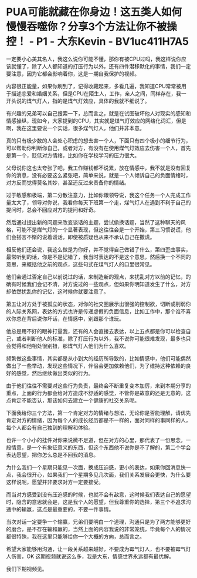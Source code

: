 # PUA可能就藏在你身边！这五类人如何慢慢吞噬你？分享3个方法让你不被操控！ - P1 - 大东Kevin - BV1uc411H7A5

一定要小心美其名人，我这么说你可能不懂，那你有被CPU过吗，我这样说你应该就懂了，除了人人都知道的打压行为以外，还有四件潜移默化的事情，我们一定要注意，因为它都会影响着你，这是一期自我保护的视频。

内容很正能量，如果你刷到了，记得收藏起来，多看几遍，我知道CPU常常被用于描述恋爱和婚姻关系，但是CPU在陌生人，工作，亲人之间，同样存在，我一开头说的煤气灯人，指的是煤气灯效应，具体的我就不细说了。

有兴趣的兄弟可以自己搜索一下，总而言之，就是在试图破坏他人对现实的感知和情感操纵，现如今，大家提到的CPU，其实就是煤气灯效应的网络化词汇，但是啊，我在这里要说一个实话，很多煤气灯人，他们并非本意。

真的只有极少数的人会处心积虑的想去害一个人，下面只有四个极小的细节行为，可以帮助你判断你自己，或者对方，有没有在使用煤气灯效应去伤害一个人，首先是第一个，贬低对方情绪，比如你在学校学习的压力很大。

父母说你这也太夸张了吧，我工作赚钱都不说累，放在情感中，我不就是没有回复你的消息，没有必要这么紧张吧，简单来说，就是一个人倾诉自己的负面情绪时，对方反而觉得莫名其妙，甚至还反过来责备你的情绪。

过于敏感和极端，第二分散注意力，比如你跟领导说，我这个任务一个人完成工作量太大了，领导对你说，我看你每天下班第一个走，煤气灯人在遇到不利于自己的提问时，总会不回应对方的提问和好奇。

然后通过提出新的问题来改变谈话的主题，尝试偷换话题，当然了这种聊天的风格，可能不是煤气灯的一个显著表现，但这往往会是一个开始，第三习惯说谎，他们会搭言不惭的说着谎话，即使被质疑也从来不承认自己在撒谎。

相反他们还会说，我这么做是为你好，并不觉得自己做错了什么，第四歪曲事实，最常听到的话，你是不是记错了，我当时表达的不是这个意思，然后换一个不同的意思，来概括他之前的观点，这些句式在煤气灯人的口里很常见。

他们会通过否定自己以前说过的话，来制造新的观点，来扰乱对方以前的记忆，的确有时候我们会记不清，对方说过的一些观点，但如果你明知道发生了什么，对方却依然扰乱你的记忆，这时候你就要注意了。

第五让对方处于被孤立的状态，对你的社交圈展示出很强的控制欲，切断或削弱你的人际关系网，表达的方式也许是传递虚假的负面信息，比如工作中，那个谁不喜欢你总在背后说你坏话，在情感中，别跟那个谁玩。

他总是用不好的眼神打量我，还有的人会直接去表达，以上五点都是你可以检查自己，或者判断他人的标准，除了打压行为以外，我不说你可能很难发现，最多也只会觉得和他相处很别扭，那煤气灯人他们为什么喜欢。

频繁做这些事情，其实都是从小到大的经历所导致的，比如情感中，他们可能偶然做出了一些举动，发现这些情况下，伴侣会更加依赖他们，为了维持这种依赖的良好的感觉，然后继续做出类似的行为。

由于他们往往不需要对这些行为负责，最终会不断重复变本加厉，来到本期分享的重点，上面的行为都会给对方造成不舒适的感觉，不管你是故意的还是无意的，这点肯定不能否认，那该如何去建立一个健康的社交关系呢。

下面我给你三个方法，第一个肯定对方的情绪与想法，无论你是否能理解，请优先肯定对方的情绪，因为每个人的成长经历都是不一样的，面对同样的事同样的人，每个人都会有自己独到的理解和体验。

也许一个小小的挂件对你来说微不足道，但在对方的心里，那代表了一份思念，一段情意，是一个有象征意义的东西，但这个东西他不说你是不了解的，第二个学会表达愿望，把你怎么总是不回我的消息。

为什么我们一个星期只能见一次面，换成压迫感，更小的表达，如果你回消息快一点，我会很开心，如果我们一个星期多见几次面，我们关系发展会更快，为什么要这样说呢，愿望并非要求对方一定要接受。

而当对方感受到没有压迫感的时候，也就不会有敌意，这时候我们表达自己的愿望时，隐含的意思就会是，这是我个人的愿望，但我尊重你的选择，第三个不追求沟通中的输赢，这点是最重要的，不要一件事情。

当次对话一定要争一个输赢，兄弟们要明白一个道理，沟通只是为了两方能够更好的磨合，是不存在输和赢的，当然上面的内容我说的非常笼统，毕竟每个人的情况都很特殊，我在这里只能够给你一个大概的方向，总而言之。

希望大家能够用沟通，让一段关系越来越好，不要成为霉气灯人，也不要被霉气灯人伤害，OK 这期视频就说这么多，我是大东，情感世界永远都有最优解。

我们下期视频见。